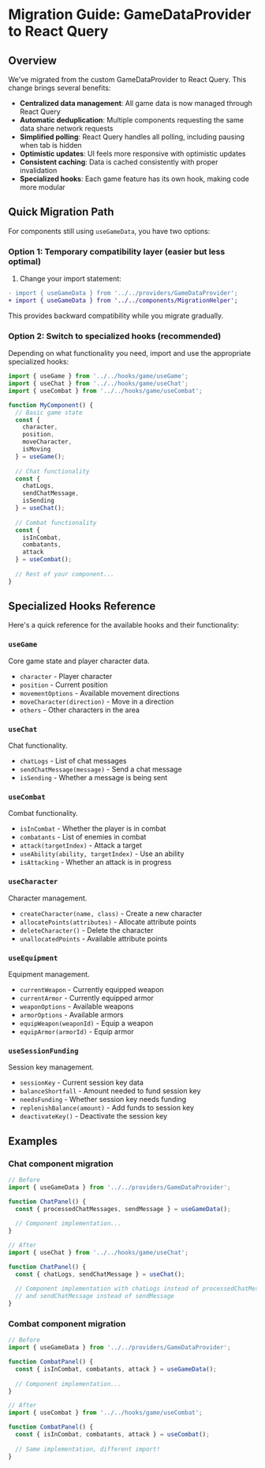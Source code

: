 # Migration Guide: GameDataProvider to React Query

## Overview

We've migrated from the custom GameDataProvider to React Query. This change brings several benefits:

- **Centralized data management**: All game data is now managed through React Query
- **Automatic deduplication**: Multiple components requesting the same data share network requests
- **Simplified polling**: React Query handles all polling, including pausing when tab is hidden
- **Optimistic updates**: UI feels more responsive with optimistic updates
- **Consistent caching**: Data is cached consistently with proper invalidation
- **Specialized hooks**: Each game feature has its own hook, making code more modular

## Quick Migration Path

For components still using `useGameData`, you have two options:

### Option 1: Temporary compatibility layer (easier but less optimal)

1. Change your import statement:

```diff
- import { useGameData } from '../../providers/GameDataProvider';
+ import { useGameData } from '../../components/MigrationHelper';
```

This provides backward compatibility while you migrate gradually.

### Option 2: Switch to specialized hooks (recommended)

Depending on what functionality you need, import and use the appropriate specialized hooks:

```jsx
import { useGame } from '../../hooks/game/useGame';
import { useChat } from '../../hooks/game/useChat';
import { useCombat } from '../../hooks/game/useCombat';

function MyComponent() {
  // Basic game state
  const { 
    character,
    position,
    moveCharacter,
    isMoving
  } = useGame();
  
  // Chat functionality
  const {
    chatLogs,
    sendChatMessage,
    isSending
  } = useChat();
  
  // Combat functionality
  const {
    isInCombat,
    combatants,
    attack
  } = useCombat();
  
  // Rest of your component...
}
```

## Specialized Hooks Reference

Here's a quick reference for the available hooks and their functionality:

### `useGame`
Core game state and player character data.
- `character` - Player character
- `position` - Current position
- `movementOptions` - Available movement directions
- `moveCharacter(direction)` - Move in a direction
- `others` - Other characters in the area

### `useChat`
Chat functionality.
- `chatLogs` - List of chat messages
- `sendChatMessage(message)` - Send a chat message
- `isSending` - Whether a message is being sent

### `useCombat`
Combat functionality.
- `isInCombat` - Whether the player is in combat
- `combatants` - List of enemies in combat
- `attack(targetIndex)` - Attack a target
- `useAbility(ability, targetIndex)` - Use an ability
- `isAttacking` - Whether an attack is in progress

### `useCharacter`
Character management.
- `createCharacter(name, class)` - Create a new character
- `allocatePoints(attributes)` - Allocate attribute points
- `deleteCharacter()` - Delete the character
- `unallocatedPoints` - Available attribute points

### `useEquipment`
Equipment management.
- `currentWeapon` - Currently equipped weapon
- `currentArmor` - Currently equipped armor
- `weaponOptions` - Available weapons
- `armorOptions` - Available armors
- `equipWeapon(weaponId)` - Equip a weapon
- `equipArmor(armorId)` - Equip armor

### `useSessionFunding`
Session key management.
- `sessionKey` - Current session key data
- `balanceShortfall` - Amount needed to fund session key
- `needsFunding` - Whether session key needs funding
- `replenishBalance(amount)` - Add funds to session key
- `deactivateKey()` - Deactivate the session key

## Examples

### Chat component migration

```jsx
// Before
import { useGameData } from '../../providers/GameDataProvider';

function ChatPanel() {
  const { processedChatMessages, sendMessage } = useGameData();
  
  // Component implementation...
}

// After
import { useChat } from '../../hooks/game/useChat';

function ChatPanel() {
  const { chatLogs, sendChatMessage } = useChat();
  
  // Component implementation with chatLogs instead of processedChatMessages
  // and sendChatMessage instead of sendMessage
}
```

### Combat component migration

```jsx
// Before
import { useGameData } from '../../providers/GameDataProvider';

function CombatPanel() {
  const { isInCombat, combatants, attack } = useGameData();
  
  // Component implementation...
}

// After
import { useCombat } from '../../hooks/game/useCombat';

function CombatPanel() {
  const { isInCombat, combatants, attack } = useCombat();
  
  // Same implementation, different import!
}
``` 